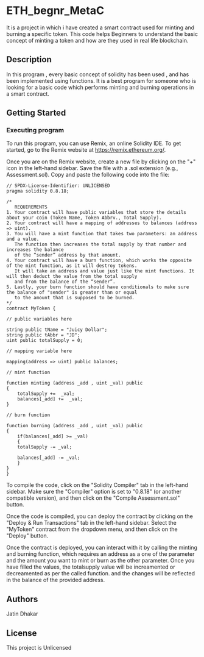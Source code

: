 # ETH_begnr_MetaC
It is a project in which i have created a smart contract used for minting and burning a specific token. This code helps Beginners to understand the basic concept of minting a token and how are they used in real life blockchain.

## Description

In this program , every basic concept of solidity has been used , and has been implemented using functions. It is a best program for someone who is looking for a basic code which performs minting and burning operations in a smart contract.

## Getting Started

### Executing program

To run this program, you can use Remix, an online Solidity IDE. To get started, go to the Remix website at https://remix.ethereum.org/.

Once you are on the Remix website, create a new file by clicking on the "+" icon in the left-hand sidebar. Save the file with a .sol extension (e.g., Assessment.sol). Copy and paste the following code into the file:

    // SPDX-License-Identifier: UNLICENSED
    pragma solidity 0.8.18;

    /*
       REQUIREMENTS
    1. Your contract will have public variables that store the details about your coin (Token Name, Token Abbrv., Total Supply).
    2. Your contract will have a mapping of addresses to balances (address => uint).
    3. You will have a mint function that takes two parameters: an address and a value. 
       The function then increases the total supply by that number and increases the balance 
       of the “sender” address by that amount.
    4. Your contract will have a burn function, which works the opposite of the mint function, as it will destroy tokens. 
       It will take an address and value just like the mint functions. It will then deduct the value from the total supply 
       and from the balance of the “sender”.
    5. Lastly, your burn function should have conditionals to make sure the balance of "sender" is greater than or equal 
       to the amount that is supposed to be burned.
    */
    contract MyToken {
    
    // public variables here

    string public tName = "Juicy Dollar";
    string public tAbbr = "JD";
    uint public totalSupply = 0;

    // mapping variable here

    mapping(address => uint) public balances;

    // mint function

    function minting (address _add , uint _val) public 
    {
        totalSupply +=  _val;
        balances[_add] +=  _val;
    }

    // burn function

    function burning (address _add , uint _val) public 
    {
        if(balances[_add] >= _val)
        {
        totalSupply -= _val;

        balances[_add] -= _val;
        }
    }
    }

To compile the code, click on the "Solidity Compiler" tab in the left-hand sidebar. Make sure the "Compiler" option is set to "0.8.18" (or another compatible version), and then click on the "Compile Assessment.sol" button.

Once the code is compiled, you can deploy the contract by clicking on the "Deploy & Run Transactions" tab in the left-hand sidebar. Select the "MyToken" contract from the dropdown menu, and then click on the "Deploy" button.

Once the contract is deployed, you can interact with it by calling the minting and burning function, which requires an address as a one of the parameter and the amount you want to mint or burn as the other parameter. Once you have filled the values, the totalsupply value will be increamented or decreamented as per the called function. and the changes will be reflected in the balance of the provided address.

## Authors

Jatin Dhakar 

## License

This project is Unlicensed
